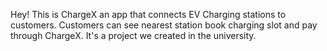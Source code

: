 Hey! This is ChargeX an app that connects EV Charging stations to customers. Customers can see nearest station book charging slot and pay through ChargeX. It's a project we created in the university.
